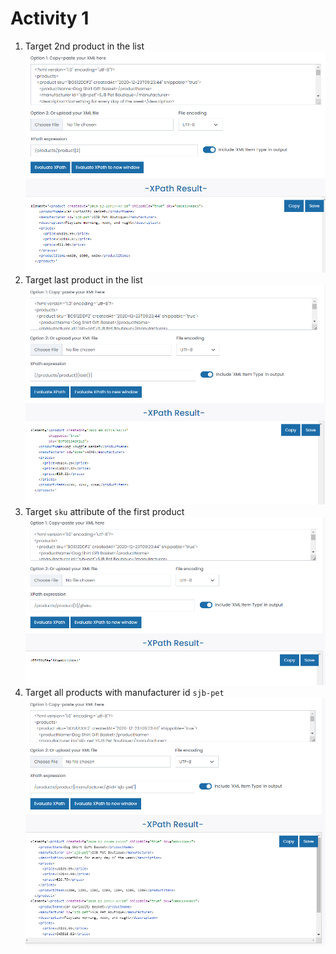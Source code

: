 # Activity 1

1. Target 2nd product in the list</br>
![image info](../assets/1.png)
2. Target last product in the list</br>
![image info](../assets/2.png)
3. Target `sku` attribute of the first product</br>
![image info](../assets/3.png)
4. Target all products with manufacturer id `sjb-pet`</br>
![image info](../assets/4.png)

